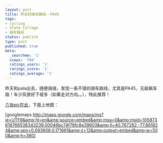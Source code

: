 ```yaml
---
layout: post
title: 昨天的骑车路线--PA45
tags:
- cycling
- State College
- 骑车路线
status: publish
type: post
published: true
meta:
  _searchme: '1'
  views: '704'
  ratings_users: '1'
  ratings_score: '1'
  ratings_average: '1'
---
```

昨天和pala出去，随便骑骑，发现一条不错的骑车路线，尤其是PA45，无敌飙车路！车少风景好下坡多（如果走对方向。。），特此推荐！

<a href="http://picasaweb.google.com/ztpala/tLfkMC#" target="_blank">几张pic在此</a>，下面上地图：

[googlemaps http://maps.google.com/maps/ms?ie=UTF8&amp;hl=en&amp;source=embed&amp;msa=0&amp;msid=105873616766538343239.00046bc74f78fc8e39603&amp;ll=40.767282,-77.861824&amp;spn=0.093608,0.171661&amp;z=12&amp;output=embed&amp;w=500&amp;h=360] 
